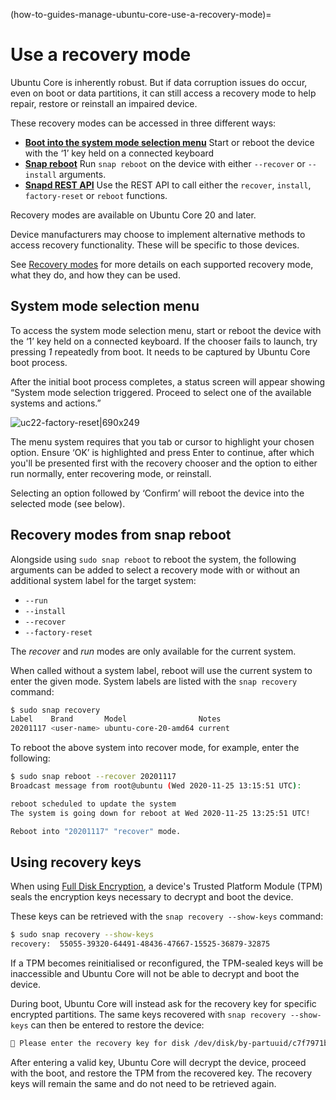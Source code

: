 (how-to-guides-manage-ubuntu-core-use-a-recovery-mode)=
# Use a recovery mode

Ubuntu Core is inherently robust. But if data corruption issues do occur, even on boot or data partitions, it can still access a recovery mode to help repair, restore or reinstall an impaired device.

These recovery modes can be accessed in three different ways:

- **[Boot into the system mode selection menu](#heading--chooser)** 
Start or reboot the device with the ‘1’ key held on a connected keyboard
- **[Snap reboot](#heading-reboot)**
Run `snap reboot` on the device with either `--recover` or `--install` arguments.
- **[Snapd REST API](https://snapcraft.io/docs/snapd-api#heading--systems-get)**
Use the REST API to call either the `recover`, `install`, `factory-reset` or `reboot` functions.

Recovery modes are available on Ubuntu Core 20 and later.

Device manufacturers may choose to implement alternative methods to access recovery functionality. These will be specific to those devices.

See [Recovery modes](/explanation/recovery-modes) for more details on each supported recovery mode, what they do, and how they can be used.

## System mode selection menu

To access the system mode selection menu, start or reboot the device with the ‘1’ key held on a connected keyboard. If the chooser fails to launch, try pressing _1_ repeatedly from boot. It needs to be captured by Ubuntu Core boot process.

After the initial boot process completes, a status screen will appear showing “System mode selection triggered. Proceed to select one of the available systems and actions.”

![uc22-factory-reset|690x249](https://assets.ubuntu.com/v1/e67198a4-use-a-recovery-mode.png) 

The menu system requires that you tab or cursor to highlight your chosen option. Ensure ‘OK’ is highlighted and press Enter to continue, after which you'll be presented first with the recovery chooser and the option to either run normally, enter recovering mode, or reinstall.

Selecting an option followed by ‘Confirm’ will reboot the device into the selected mode (see below).

## Recovery modes from snap reboot

Alongside using `sudo snap reboot` to reboot the system, the following  arguments can be added to select a recovery mode with or without an additional system label for the target system:

- `--run`
- `--install`
- `--recover`
- `--factory-reset`

The _recover_ and _run_ modes are only available for the current system.

When called without a system label, reboot will use the current system to enter the given mode. System labels are listed with the `snap recovery` command:

```bash
$ sudo snap recovery
Label    Brand       Model                Notes
20201117 <user-name> ubuntu-core-20-amd64 current
```

To reboot the above system into recover mode, for example, enter the following:

```bash
$ sudo snap reboot --recover 20201117
Broadcast message from root@ubuntu (Wed 2020-11-25 13:15:51 UTC):

reboot scheduled to update the system
The system is going down for reboot at Wed 2020-11-25 13:25:51 UTC!

Reboot into "20201117" "recover" mode.
```

## Using recovery keys

When using [Full Disk Encryption](/explanation/full-disk-encryption), a device's Trusted Platform Module (TPM) seals the encryption keys necessary to decrypt and boot the device. 

These keys can be retrieved with the `snap recovery --show-keys` command:

```bash
$ sudo snap recovery --show-keys
recovery:  55055-39320-64491-48436-47667-15525-36879-32875
```

If a TPM becomes reinitialised or reconfigured, the TPM-sealed keys will be inaccessible and Ubuntu Core will not be able to decrypt and boot the device.

During boot, Ubuntu Core will instead ask for the recovery key for specific encrypted partitions. The same keys recovered with `snap recovery --show-keys` can then be entered to restore the device:

```bash
🔐 Please enter the recovery key for disk /dev/disk/by-partuuid/c7f7971b: (press TAB for no echo)
```
After entering a valid key, Ubuntu Core will decrypt the device, proceed with the boot, and restore the TPM from the recovered key. The recovery keys will remain the same and do not need to be retrieved again.

